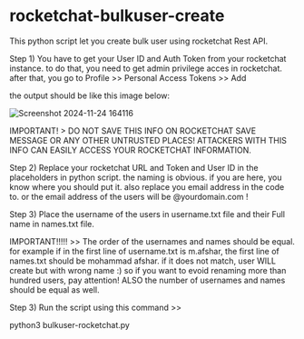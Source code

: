# rocketchat-bulkuser-create
This python script let you create bulk user using rocketchat Rest API.


Step 1)  You have to get your User ID and Auth Token from your rocketchat instance. to do that, you need to get admin privilege acces in rocketchat. 
after that, you go to Profile >> Personal Access Tokens >> Add 

the output should be like this image below:

![Screenshot 2024-11-24 164116](https://github.com/user-attachments/assets/e028aafa-b1c7-486c-811e-ee7fb3081c47)

IMPORTANT! > DO NOT SAVE THIS INFO ON ROCKETCHAT SAVE MESSAGE OR ANY OTHER UNTRUSTED PLACES! ATTACKERS WITH THIS INFO CAN EASILY ACCESS YOUR ROCKETCHAT INFORMATION. 


Step 2) Replace your rocketchat URL and Token and User ID in the placeholders in python script. the naming is obvious. if you are here, you know where you should put it. also replace you email address in the code to. or the email address of the users will be @yourdomain.com !

Step 3) Place the username of the users in username.txt file and their Full name in names.txt file. 

IMPORTANT!!!!! >> The order of the usernames and names should be equal. for example if in the first line of username.txt is m.afshar, the first line of names.txt should be mohammad afshar. if it does not match, user WILL create but with wrong name :)
so if you want to evoid renaming more than hundred users, pay attention!
ALSO the number of usernames and names should be equal as well. 

Step 3) Run the script using this command >> 

python3 bulkuser-rocketchat.py
